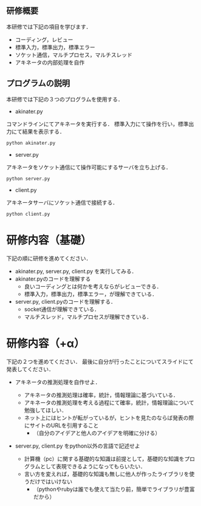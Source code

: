 ## 研修概要

本研修では下記の項目を学びます．

- コーディング，レビュー
- 標準入力，標準出力，標準エラー
- ソケット通信，マルチプロセス，マルチスレッド
- アキネータの内部処理を自作

## プログラムの説明
本研修では下記の３つのプログラムを使用する．

- akinater.py

コマンドラインにてアキネータを実行する．
標準入力にて操作を行い，標準出力にて結果を表示する．
```sh
python akinater.py
```

 - server.py

アキネータをソケット通信にて操作可能にするサーバを立ち上げる．
```sh
python server.py
```

- client.py

アキネータサーバにソケット通信で接続する．

```sh
python client.py
```

# 研修内容（基礎）

下記の順に研修を進めてください．

- akinater.py, server.py, client.py を実行してみる．
- akinater.pyのコードを理解する
  - 良いコーディングとは何かを考えならがレビューできる．
  - 標準入力，標準出力，標準エラー，が理解できている． 
- server.py, client.pyのコードを理解する．
  - socket通信が理解できている．
  - マルチスレッド，マルチプロセスが理解できている．

# 研修内容（+α）

下記の２つを進めてください．
最後に自分が行ったことについてスライドにて発表してください．

- アキネータの推測処理を自作せよ．
  - アキネータの推測処理は確率，統計，情報理論に基づいている．
  - アキネータの推測処理を考える過程にて確率，統計，情報理論について勉強してほしい．
  - ネット上にはヒントが転がっているが，ヒントを見たのならば発表の際にサイトのURLを引用すること
    - （自分のアイデアと他人のアイデアを明確に分ける）

- server.py, client.py をpython以外の言語で記述せよ
  - 計算機（pc）に関する基礎的な知識は前提として，基礎的な知識をプログラムとして表現できるようになってもらいたい．
  - 言い方を変えれば，基礎的な知識も無しに他人が作ったライブラリを使うだけではいけない
    - （pythonやrubyは誰でも使えて当たり前，簡単でライブラリが豊富だから）


